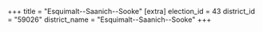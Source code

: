 +++
title = "Esquimalt--Saanich--Sooke"
[extra]
election_id = 43
district_id = "59026"
district_name = "Esquimalt--Saanich--Sooke"
+++
